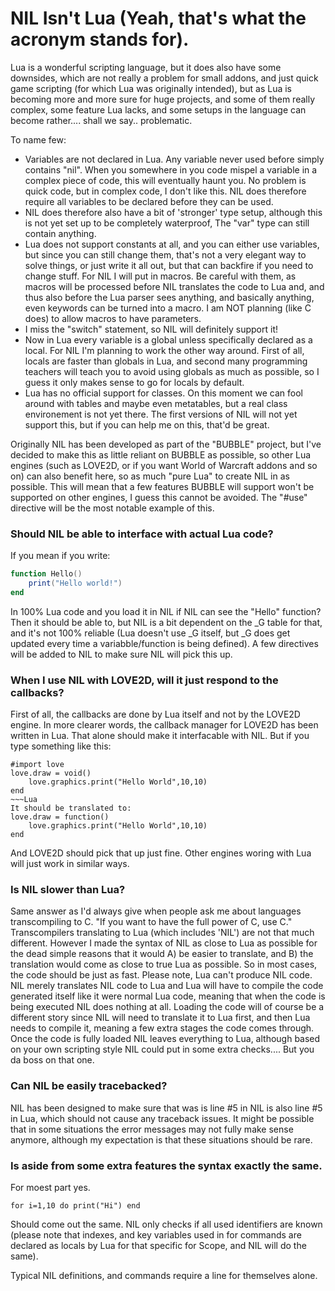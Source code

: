 # NIL Isn't Lua (Yeah, that's what the acronym stands for).

Lua is a wonderful scripting language, but it does also have some downsides, which are not really a problem for small addons, and just quick game scripting (for which Lua was originally intended), but as Lua is becoming more and 
more sure for huge projects, and some of them really complex, some feature Lua lacks, and some setups in the language can become rather.... shall we say.. problematic.

To name few:
- Variables are not declared in Lua. Any variable never used before simply contains "nil". When you somewhere in you code mispel a variable in a complex piece of code, this will eventually haunt you. No problem is quick code, but 
in complex code, I don't like this. NIL does therefore require all variables to be declared before they can be used.
- NIL does therefore also have a bit of 'stronger' type setup, although this is not yet set up to be completely waterproof, The "var" type can still contain anything.
- Lua does not support constants at all, and you can either use variables, but since you can still change them, that's not a very elegant way to solve things, or just write it all out, but that can backfire if you need to change 
stuff. For NIL I will put in macros. Be careful with them, as macros will be processed before NIL translates the code to Lua and, and thus also before the Lua parser sees anything, and basically anything, even keywords can be 
turned into a macro. I am NOT planning (like C does) to allow macros to have parameters. 
- I miss the "switch" statement, so NIL will definitely support it!
- Now in Lua every variable is a global unless specifically declared as a local. For NIL I'm planning to work the other way around. First of all, locals are faster than globals in Lua, and second many programming teachers will 
teach you to avoid using globals as much as possible, so I guess it only makes sense to go for locals by default.
- Lua has no official support for classes. On this moment we can fool around with tables and maybe even metatables, but a real class environement is not yet there. The first versions of NIL will not yet support this, but if you can 
help me on this, that'd be great.

Originally NIL has been developed as part of the "BUBBLE" project, but I've decided to make this as little reliant on BUBBLE as possible, so other Lua engines (such as LOVE2D, or if you want World of Warcraft addons and so on) can 
also benefit here, so as much "pure Lua" to create NIL in as possible. This will mean that a few features BUBBLE will support won't be supported on other engines, I guess this cannot be avoided. The "#use" directive will be the 
most notable example of this. 

### Should NIL be able to interface with actual Lua code?

If you mean if you write:
~~~Lua
function Hello() 
	print("Hello world!")
end
~~~
In 100% Lua code and you load it in NIL if NIL can see the "Hello" function? Then it should be able to, but NIL is a bit dependent on the _G table for that, and it's not 100% reliable (Lua doesn't use _G itself, but _G does get 
updated every time a variabble/function is being defined). A few directives will be added to NIL to make sure NIL will pick this up.

### When I use NIL with LOVE2D, will it just respond to the callbacks?

First of all, the callbacks are done by Lua itself and not by the LOVE2D engine. In more clearer words, the callback manager for LOVE2D has been written in Lua. That alone should make it interfacable with NIL. But if you type 
something like this:
~~~
#import love
love.draw = void()
    love.graphics.print("Hello World",10,10)
end
~~~Lua
It should be translated to:
love.draw = function()
    love.graphics.print("Hello World",10,10)
end                                         
~~~
And LOVE2D should pick that up just fine. Other engines woring with Lua will just work in similar ways.



### Is NIL slower than Lua?

Same answer as I'd always give when people ask me about languages transcompiling to C. "If you want to have the full power of C, use C." Transcompilers translating to Lua (which includes 'NIL') are not that much different. However 
I made the syntax of NIL as close to Lua as possible for the dead simple reasons that it would A) be easier to translate, and B) the translation would come as close to true Lua as possible. So in most cases, the code should be just 
as fast. 
Please note, Lua can't produce NIL code. NIL merely translates NIL code to Lua and Lua will have to compile the code generated itself like it were normal Lua code, meaning that when the code is being executed NIL does nothing at 
all. Loading the code will of course be a different story since NIL will need to translate it to Lua first, and then Lua needs to compile it, meaning a few extra stages the code comes through. Once the code is fully loaded NIL 
leaves everything to Lua, although based on your own scripting style NIL could put in some extra checks.... But you da boss on that one.

### Can NIL be easily tracebacked?

NIL has been designed to make sure that was is line #5 in NIL is also line #5 in Lua, which should not cause any traceback issues. It might be possible that in some situations the error messages may not fully make sense anymore, 
although my expectation is that these situations should be rare. 

### Is aside from some extra features the syntax exactly the same.

For moest part yes.
~~~
for i=1,10 do print("Hi") end 
~~~
Should come out the same. NIL only checks if all used identifiers are known (please note that indexes, and key variables used in for commands are declared as locals by Lua for that specific for Scope, and NIL will do the same).

Typical NIL definitions, and commands require a line for themselves alone. 
